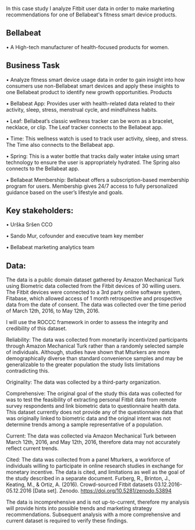 

  In this case study I analyze Fitbit user data in order to make marketing recommendations for one of Bellabeat's fitness smart device products.



## Bellabeat

  •	A High-tech manufacturer of health-focused products for women.




## Business Task

  •	Analyze fitness smart device usage data in order to gain insight into how consumers use non-Bellabeat smart devices and apply these insights to one Bellabeat product to identify new growth opportunities.
  Products
  
  •	Bellabeat App: Provides user with health-related data related to their activity, sleep, stress, menstrual cycle, and mindfulness habits.
  
  •	Leaf: Bellabeat’s classic wellness tracker can be worn as a bracelet, necklace, or clip.  The Leaf tracker connects to the Bellabeat app.
  
  •	Time: This wellness watch is used to track user activity, sleep, and stress.  The Time also connects to the Bellabeat app.
  
  •	Spring: This is a water bottle that tracks daily water intake using smart technology to ensure the user is appropriately hydrated.  The Spring also connects to the Bellabeat app.
  
  •	Bellabeat Membership: Bellabeat offers a subscription-based membership program for users.  Membership gives 24/7 access to fully personalized guidance based on the user’s lifestyle and goals.



  
## Key stakeholders: 

  •	Urška Sršen CCO
  
  •	Sando Mur, cofounder and executive team key member
  
  •	Bellabeat marketing analytics team



## Data:

  
The data is a public domain dataset gathered by Amazon Mechanical Turk using Biometric data collected from the Fitbit devices of 30 willing users.  The Fitbit devices were connected to a 3rd party online software  system, Fitabase, which allowed access of 1 month retrospective and prospective data from the date of consent.  The data was collected over the time period of March 12th, 2016, to May 12th, 2016.
  
I will use the ROCCC framework in order to assess the integrity and credibility of this dataset.

Reliability: The data was collected from monetarily incentivized participants through Amazon Mechanical Turk rather than a randomly selected sample of individuals.  Although, studies have shown that Mturkers are more demographically diverse than standard convenience samples and may be generalizable to the greater population the study lists limitations contradicting this.

Originality: The data was collected by a third-party organization.

Comprehensive: The original goal of the study this data was collected for was to test the feasibility of extracting personal Fitbit data from remote survey respondents and link biometric data to questionnaire health data. 
 This dataset currently does not provide any of the questionnaire data that was originally linked to biometric data and the original intent was not determine trends among a sample representative of a population.

Current: The data was collected via Amazon Mechanical Turk between March 12th, 2016, and May 12th, 2016, therefore data may not accurately reflect current trends.

Cited: The data was collected from a panel Mturkers, a workforce of individuals willing to participate in online research studies in exchange for monetary incentive.  The data is cited, and limitations as well as the goal of the study described in a separate document.  Furberg, R., Brinton, J., Keating, M., & Ortiz, A. (2016). Crowd-sourced Fitbit datasets 03.12.2016-05.12.2016 [Data set]. Zenodo. https://doi.org/10.5281/zenodo.53894

The data is incomprehensive and is not up-to-current, therefore my analysis will provide hints into possible trends and marketing strategy recommendations.  Subsequent analysis with a more comprehensive and current dataset is required to verify these findings.
 

